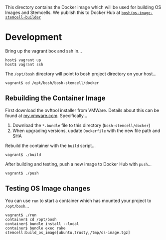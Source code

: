 This directory contains the Docker image which will be used for building OS Images and Stemcells. We publish this to
Docker Hub at [`bosh/os-image-stemcell-builder`](https://hub.docker.com/r/bosh/os-image-stemcell-builder/)


# Development

Bring up the vagrant box and ssh in...

    host$ vagrant up
    host$ vagrant ssh

The `/opt/bosh` directory will point to bosh project directory on your host...

    vagrant$ cd /opt/bosh/bosh-stemcell/docker


## Rebuilding the Container Image

First download the ovftool installer from VMWare. Details about this can be found at
[my.vmware.com](https://my.vmware.com/group/vmware/details?downloadGroup=OVFTOOL410&productId=489).
Specifically...

 1. Download the `*.bundle` file to this directory (`bosh-stemcell/docker`)
 2. When upgrading versions, update `Dockerfile` with the new file path and SHA

Rebuild the container with the `build` script...

    vagrant$ ./build

After building and testing, push a new image to Docker Hub with `push`...

    vagrant$ ./push


## Testing OS Image changes

You can use `run` to start a container which has mounted your project to `/opt/bosh`...

    vagrant$ ./run
    container$ cd /opt/bosh
    container$ bundle install --local
    container$ bundle exec rake stemcell:build_os_image[ubuntu,trusty,/tmp/os-image.tgz]
